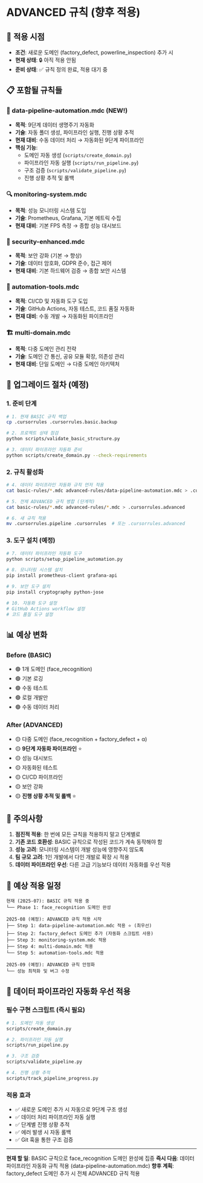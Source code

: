 # ADVANCED 규칙 (향후 적용)

## 🎯 적용 시점
- **조건**: 새로운 도메인 (factory_defect, powerline_inspection) 추가 시
- **현재 상태**: 🔒 아직 적용 안됨
- **준비 상태**: ✅ 규칙 정의 완료, 적용 대기 중

## 📋 포함될 규칙들

### 🔄 data-pipeline-automation.mdc (NEW!)
- **목적**: 9단계 데이터 생명주기 자동화
- **기술**: 자동 폴더 생성, 파이프라인 실행, 진행 상황 추적
- **현재 대비**: 수동 데이터 처리 → 자동화된 9단계 파이프라인
- **핵심 기능**:
  - 도메인 자동 생성 (`scripts/create_domain.py`)
  - 파이프라인 자동 실행 (`scripts/run_pipeline.py`)
  - 구조 검증 (`scripts/validate_pipeline.py`)
  - 진행 상황 추적 및 롤백

### 🔍 monitoring-system.mdc
- **목적**: 성능 모니터링 시스템 도입
- **기술**: Prometheus, Grafana, 기본 메트릭 수집
- **현재 대비**: 기본 FPS 측정 → 종합 성능 대시보드

### 🔐 security-enhanced.mdc  
- **목적**: 보안 강화 (기본 → 향상)
- **기술**: 데이터 암호화, GDPR 준수, 접근 제어
- **현재 대비**: 기본 하드웨어 검증 → 종합 보안 시스템

### 🤖 automation-tools.mdc
- **목적**: CI/CD 및 자동화 도구 도입
- **기술**: GitHub Actions, 자동 테스트, 코드 품질 자동화
- **현재 대비**: 수동 개발 → 자동화된 파이프라인

### 🏗️ multi-domain.mdc
- **목적**: 다중 도메인 관리 전략
- **기술**: 도메인 간 통신, 공유 모듈 확장, 의존성 관리
- **현재 대비**: 단일 도메인 → 다중 도메인 아키텍처

## 🔄 업그레이드 절차 (예정)

### 1. 준비 단계
```bash
# 1. 현재 BASIC 규칙 백업
cp .cursorrules .cursorrules.basic.backup

# 2. 프로젝트 상태 점검
python scripts/validate_basic_structure.py

# 3. 데이터 파이프라인 자동화 준비
python scripts/create_domain.py --check-requirements
```

### 2. 규칙 활성화
```bash
# 4. 데이터 파이프라인 자동화 규칙 먼저 적용
cat basic-rules/*.mdc advanced-rules/data-pipeline-automation.mdc > .cursorrules.pipeline

# 5. 전체 ADVANCED 규칙 병합 (단계적)
cat basic-rules/*.mdc advanced-rules/*.mdc > .cursorrules.advanced

# 6. 새 규칙 적용
mv .cursorrules.pipeline .cursorrules  # 또는 .cursorrules.advanced
```

### 3. 도구 설치 (예정)
```bash
# 7. 데이터 파이프라인 자동화 도구
python scripts/setup_pipeline_automation.py

# 8. 모니터링 시스템 설치
pip install prometheus-client grafana-api

# 9. 보안 도구 설치  
pip install cryptography python-jose

# 10. 자동화 도구 설정
# GitHub Actions workflow 설정
# 코드 품질 도구 설정
```

## 📊 예상 변화

### Before (BASIC)
- 🟢 1개 도메인 (face_recognition)
- 🟢 기본 로깅
- 🟢 수동 테스트
- 🟢 로컬 개발만
- 🟢 수동 데이터 처리

### After (ADVANCED)  
- 🟡 다중 도메인 (face_recognition + factory_defect + α)
- 🟡 **9단계 자동화 파이프라인** ⭐
- 🟡 성능 대시보드
- 🟡 자동화된 테스트
- 🟡 CI/CD 파이프라인
- 🟡 보안 강화
- 🟡 **진행 상황 추적 및 롤백** ⭐

## 🚨 주의사항

1. **점진적 적용**: 한 번에 모든 규칙을 적용하지 말고 단계별로
2. **기존 코드 호환성**: BASIC 규칙으로 작성된 코드가 계속 동작해야 함
3. **성능 고려**: 모니터링 시스템이 개발 성능에 영향주지 않도록
4. **팀 규모 고려**: 1인 개발에서 다인 개발로 확장 시 적용
5. **데이터 파이프라인 우선**: 다른 고급 기능보다 데이터 자동화를 우선 적용

## 📅 예상 적용 일정

```
현재 (2025-07): BASIC 규칙 적용 중
└── Phase 1: face_recognition 도메인 완성

2025-08 (예정): ADVANCED 규칙 적용 시작  
├── Step 1: data-pipeline-automation.mdc 적용 ⭐ (최우선)
├── Step 2: factory_defect 도메인 추가 (자동화 스크립트 사용)
├── Step 3: monitoring-system.mdc 적용
├── Step 4: multi-domain.mdc 적용
└── Step 5: automation-tools.mdc 적용

2025-09 (예정): ADVANCED 규칙 안정화
└── 성능 최적화 및 버그 수정
```

## 🎯 데이터 파이프라인 자동화 우선 적용

### 필수 구현 스크립트 (즉시 필요)
```bash
# 1. 도메인 자동 생성
scripts/create_domain.py

# 2. 파이프라인 자동 실행  
scripts/run_pipeline.py

# 3. 구조 검증
scripts/validate_pipeline.py

# 4. 진행 상황 추적
scripts/track_pipeline_progress.py
```

### 적용 효과
- ✅ 새로운 도메인 추가 시 자동으로 9단계 구조 생성
- ✅ 데이터 처리 파이프라인 자동 실행
- ✅ 단계별 진행 상황 추적
- ✅ 에러 발생 시 자동 롤백
- ✅ Git 훅을 통한 구조 검증

---

**현재 할 일**: BASIC 규칙으로 face_recognition 도메인 완성에 집중
**즉시 다음**: 데이터 파이프라인 자동화 규칙 적용 (data-pipeline-automation.mdc)
**향후 계획**: factory_defect 도메인 추가 시 전체 ADVANCED 규칙 적용 
